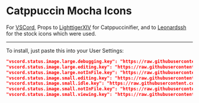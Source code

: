 # Catppuccin Mocha Icons

For [VSCord](https://github.com/leonardssh/vscord), Props to [LighttigerXIV](https://github.com/lighttigerXIV/catppuccinifier) for Catppuccinifier, and to [Leonardssh](https://github.com/leonardssh/vscord) for the stock icons which were used.

---

To install, just paste this into your User Settings:

```json
"vscord.status.image.large.debugging.key": "https://raw.githubusercontent.com/lNuggy/Mocha-VSCord-Icons/main/Icons/debugging.png",
"vscord.status.image.large.editing.key": "https://raw.githubusercontent.com/lNuggy/Mocha-VSCord-Icons/main/Icons/{lang}.png",
"vscord.status.image.large.notInFile.key": "https://raw.githubusercontent.com/lNuggy/Mocha-VSCord-Icons/main/Icons/idle.png",
"vscord.status.image.small.editing.key": "https://raw.githubusercontent.com/lNuggy/Mocha-VSCord-Icons/main/Icons/{app_id}.png",
"vscord.status.image.small.idle.key": "https://raw.githubusercontent.com/lNuggy/Mocha-VSCord-Icons/main/Icons/idle.png",
"vscord.status.image.small.notInFile.key": "https://raw.githubusercontent.com/lNuggy/Mocha-VSCord-Icons/main/Icons/idle.png",
"vscord.status.image.small.viewing.key": "https://raw.githubusercontent.com/lNuggy/Mocha-VSCord-Icons/main/Icons/{app_id}.png",
```
